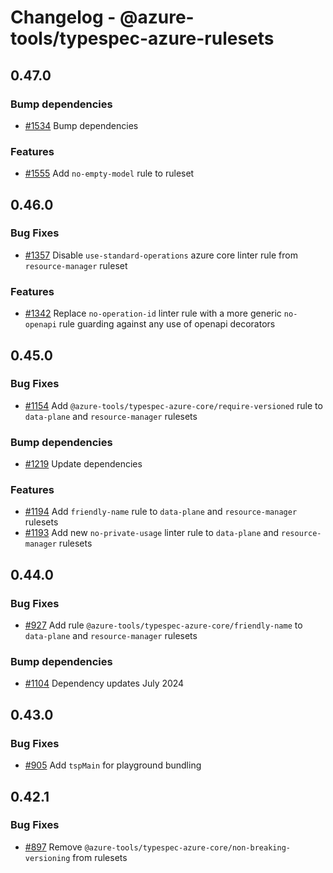 # Changelog - @azure-tools/typespec-azure-rulesets

## 0.47.0

### Bump dependencies

- [#1534](https://github.com/Azure/typespec-azure/pull/1534) Bump dependencies

### Features

- [#1555](https://github.com/Azure/typespec-azure/pull/1555) Add `no-empty-model` rule to ruleset


## 0.46.0

### Bug Fixes

- [#1357](https://github.com/Azure/typespec-azure/pull/1357) Disable `use-standard-operations` azure core linter rule from `resource-manager` ruleset

### Features

- [#1342](https://github.com/Azure/typespec-azure/pull/1342) Replace `no-operation-id` linter rule with a more generic `no-openapi` rule guarding against any use of openapi decorators


## 0.45.0

### Bug Fixes

- [#1154](https://github.com/Azure/typespec-azure/pull/1154) Add `@azure-tools/typespec-azure-core/require-versioned` rule to `data-plane` and `resource-manager` rulesets

### Bump dependencies

- [#1219](https://github.com/Azure/typespec-azure/pull/1219) Update dependencies

### Features

- [#1194](https://github.com/Azure/typespec-azure/pull/1194) Add `friendly-name` rule to `data-plane` and `resource-manager` rulesets
- [#1193](https://github.com/Azure/typespec-azure/pull/1193) Add new `no-private-usage` linter rule to `data-plane` and `resource-manager` rulesets


## 0.44.0

### Bug Fixes

- [#927](https://github.com/Azure/typespec-azure/pull/927) Add rule `@azure-tools/typespec-azure-core/friendly-name` to `data-plane` and `resource-manager` rulesets

### Bump dependencies

- [#1104](https://github.com/Azure/typespec-azure/pull/1104) Dependency updates July 2024


## 0.43.0

### Bug Fixes

- [#905](https://github.com/Azure/typespec-azure/pull/905) Add `tspMain` for playground bundling




## 0.42.1

### Bug Fixes

- [#897](https://github.com/Azure/typespec-azure/pull/897) Remove `@azure-tools/typespec-azure-core/non-breaking-versioning` from rulesets

